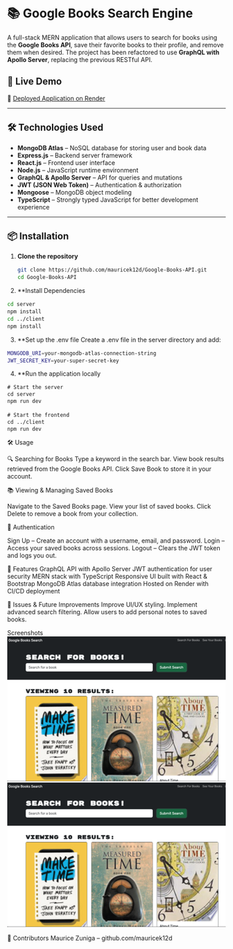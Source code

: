 # 📚 Google Books Search Engine

A full-stack MERN application that allows users to search for books using the **Google Books API**, save their favorite books to their profile, and remove them when desired. The project has been refactored to use **GraphQL with Apollo Server**, replacing the previous RESTful API.

## 🚀 Live Demo
🔗 [Deployed Application on Render](https://google-books-api-3prl.onrender.com)

---

## 🛠️ Technologies Used
- **MongoDB Atlas** – NoSQL database for storing user and book data
- **Express.js** – Backend server framework
- **React.js** – Frontend user interface
- **Node.js** – JavaScript runtime environment
- **GraphQL & Apollo Server** – API for queries and mutations
- **JWT (JSON Web Token)** – Authentication & authorization
- **Mongoose** – MongoDB object modeling
- **TypeScript** – Strongly typed JavaScript for better development experience

---

## 📦 Installation

1. **Clone the repository**
   ```sh
   git clone https://github.com/mauricek12d/Google-Books-API.git
   cd Google-Books-API

2. **Install Dependencies 
```sh
cd server
npm install
cd ../client
npm install
```

3. **Set up the .env file Create a .env file in the server directory and add:
```sh
MONGODB_URI=your-mongodb-atlas-connection-string
JWT_SECRET_KEY=your-super-secret-key
```

4. **Run the application locally
```
# Start the server
cd server
npm run dev

# Start the frontend
cd ../client
npm run dev
```



🛠️ Usage

🔍 Searching for Books
Type a keyword in the search bar.
View book results retrieved from the Google Books API.
Click Save Book to store it in your account.

📚 Viewing & Managing Saved Books

Navigate to the Saved Books page.
View your list of saved books.
Click Delete to remove a book from your collection.

🔐 Authentication

Sign Up – Create an account with a username, email, and password.
Login – Access your saved books across sessions.
Logout – Clears the JWT token and logs you out.

📌 Features
 GraphQL API with Apollo Server
 JWT authentication for user security
 MERN stack with TypeScript
 Responsive UI built with React & Bootstrap
 MongoDB Atlas database integration
 Hosted on Render with CI/CD deployment

 🐛 Issues & Future Improvements
Improve UI/UX styling.
Implement advanced search filtering.
Allow users to add personal notes to saved books.

Screenshots
![Search Page](https://github.com/mauricek12d/Google-Books-API/blob/main/Search.png)
![Saved Page](https://github.com/mauricek12d/Google-Books-API/blob/main/Search.png)



🤝 Contributors
Maurice Zuniga – github.com/mauricek12d

